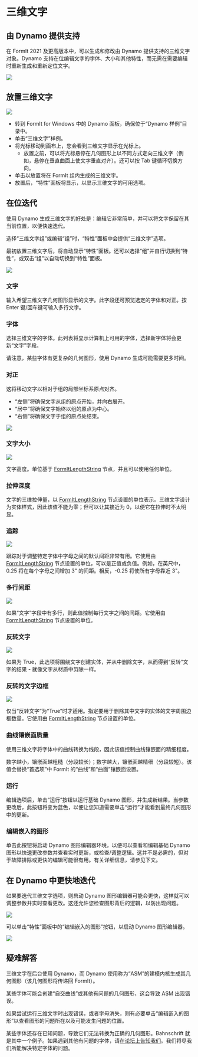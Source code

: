 # 三维文字

## 由 Dynamo 提供支持

在 FormIt 2021 及更高版本中，可以生成和修改由 Dynamo 提供支持的三维文字对象。Dynamo 支持在位编辑文字的字体、大小和其他特性，而无需在需要编辑时重新生成和重新定位文字。

![](<../.gitbook/assets/3d-text (1).gif>)

## 放置三维文字

![](../.gitbook/assets/3d-text-placement.gif)

* 转到 FormIt for Windows 中的 Dynamo 面板，确保位于“Dynamo 样例”目录中。
* 单击“三维文字”样例。
* 将光标移动到画布上，您会看到三维文字显示在光标上。
   * 放置之前，可以将光标悬停在几何图形上以不同方式定向三维文字（例如，悬停在垂直曲面上使文字垂直对齐）。还可以按 Tab 键循环切换方向。
* 单击以放置将在 FormIt 组内生成的三维文字。
* 放置后，“特性”面板将显示，以显示三维文字的可用选项。

## 在位迭代

使用 Dynamo 生成三维文字的好处是：编辑它非常简单，并可以将文字保留在其当前位置，以便快速迭代。

选择“三维文字组”或编辑“组”时，“特性”面板中会提供“三维文字”选项。

最初放置三维文字后，将自动显示“特性”面板。还可以选择“组”并自行切换到“特性”，或双击“组”以自动切换到“特性”面板。

![](<../.gitbook/assets/3d-text-options (2).png>)

### 文字

输入希望三维文字几何图形显示的文字。此字段还可预览选定的字体和对正。按 Enter 键/回车键可输入多行文字。

### 字体

选择三维文字的字体。此列表将显示计算机上可用的字体，选择新字体将会更新“文字”字段。

请注意，某些字体有更复杂的几何图形，使用 Dynamo 生成可能需要更多时间。

### 对正

这将移动文字以相对于组的局部坐标系原点对齐。

* “左侧”将确保文字从组的原点开始，并向右展开。
* “居中”将确保文字始终以组的原点为中心。
* “右侧”将确保文字于组的原点处结束。

![](../.gitbook/assets/3d-text-justification-combined.png)

### 文字大小

![](../.gitbook/assets/3d-text-text-size.png)

文字高度。单位基于 [FormItLengthString](https://formit.autodesk.com/page/formit-dynamo/#dynamo-formit-nodes) 节点，并且可以使用任何单位。

### 拉伸深度

文字的三维拉伸量，以 [FormItLengthString](https://formit.autodesk.com/page/formit-dynamo/#dynamo-formit-nodes) 节点设置的单位表示。三维文字设计为实体样式，因此该值不能为零；但可以让其接近为 0，以便它在拉伸时不太明显。

### 追踪

![](../.gitbook/assets/3d-text-tracking.png)

跟踪对于调整特定字体中字母之间的默认间距非常有用。它使用由 [FormItLengthString](https://formit.autodesk.com/page/formit-dynamo/#dynamo-formit-nodes) 节点设置的单位，可以是正值或负值。例如，在英尺中，0.25 将在每个字母之间增加 3" 的间距。相反，-0.25 将使所有字母靠近 3"。

### 多行间距

![](../.gitbook/assets/3d-text-multi-line.png)

如果“文字”字段中有多行，则此值控制每行文字之间的间距。它使用由 [FormItLengthString](https://formit.autodesk.com/page/formit-dynamo/#dynamo-formit-nodes) 节点设置的单位。

### 反转文字

![](../.gitbook/assets/3d-text-inverted.png)

如果为 True，此选项将围绕文字创建实体，并从中删除文字，从而得到“反转”文字的结果 - 就像文字从材质中剪除一样。

### 反转的文字边框

![](../.gitbook/assets/3d-text-inverted-border.png)

仅当“反转文字”为“True”时才适用。指定要用于删除其中文字的实体的文字周围边框数量。它使用由 [FormItLengthString](https://formit.autodesk.com/page/formit-dynamo/#dynamo-formit-nodes) 节点设置的单位。

### 曲线镶嵌面质量

使用三维文字将字体中的曲线转换为线段，因此该值控制曲线镶嵌面的精细程度。

数字越小，镶嵌面越粗糙（分段较长）；数字越大，镶嵌面越精细（分段较短）。该值会替换“首选项”中 FormIt 的“曲线”和“曲面”镶嵌面设置。

### 运行

编辑选项后，单击“运行”按钮以运行基础 Dynamo 图形，并生成新结果。当参数更改后，此按钮将变为蓝色，以便让您知道需要单击“运行”才能看到最终几何图形中的更新。‌

### 编辑嵌入的图形

单击此按钮将启动 Dynamo 图形编辑器环境，以便可以查看和编辑基础 Dynamo 图形以快速更改参数并查看实时更新，或检查/调整逻辑。这并不是必需的，但对于故障排除或更快的编辑可能很有用。有关详细信息，请参见下文。

## 在 Dynamo 中更快地迭代

如果要迭代三维文字选项，则启动 Dynamo 图形编辑器可能会更快，这样就可以调整参数并实时查看更改。这还允许您检查图形背后的逻辑，以防出现问题。

![](../.gitbook/assets/3d-text-edit-embedded.png)

可以单击“特性”面板中的“编辑嵌入的图形”按钮，以启动 Dynamo 图形编辑器。

![](<../.gitbook/assets/3d-text-edit-embedded-windows (1).png>)

## 疑难解答

三维文字在后台使用 Dynamo，而 Dynamo 使用称为“ASM”的建模内核生成其几何图形（该几何图形将传递回 FormIt）。

某些字体可能会创建“自交曲线”或其他有问题的几何图形，这会导致 ASM 出现错误。

如果尝试运行三维文字时出现错误，或者字母消失，则有必要单击“编辑嵌入的图形”以查看图形的问题所在以及可能发生问题的位置。

某些字体还存在已知问题，导致它们无法转换为正确的几何图形。Bahnschrift 就是其中一个例子。如果遇到其他有问题的字体，请[在论坛上告知我们](https://forums.autodesk.com/t5/formit-forum/bd-p/142?profile.language=zh-CN)。我们将尽我们所能解决特定字体的问题。
